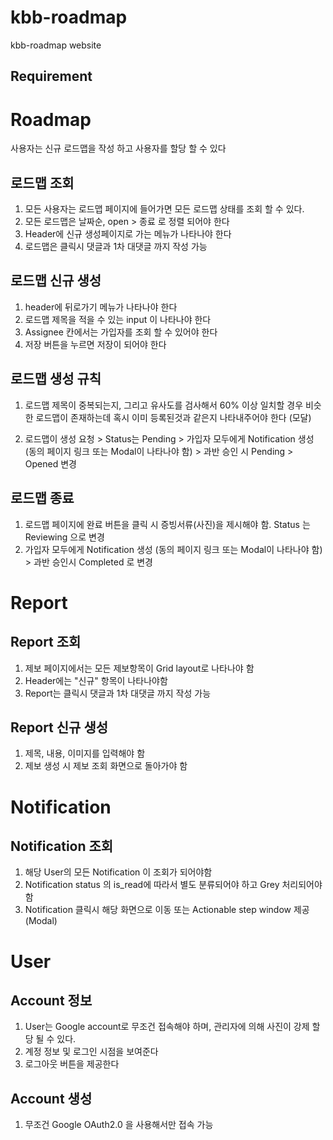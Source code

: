 # kbb-roadmap
kbb-roadmap website

## Requirement

# Roadmap

사용자는 신규 로드맵을 작성 하고 사용자를 할당 할 수 있다

## 로드맵 조회
1. 모든 사용자는 로드맵 페이지에 들어가면 모든 로드맵 상태를 조회 할 수 있다.
2. 모든 로드맵은 날짜순, open > 종료 로 정렬 되어야 한다
3. Header에 신규 생성페이지로 가는 메뉴가 나타나야 한다
4. 로드맵은 클릭시 댓글과 1차 대댓글 까지 작성 가능

## 로드맵 신규 생성
1. header에 뒤로가기 메뉴가 나타나야 한다
2. 로드맵 제목을 적을 수 있는 input 이 나타나야 한다
3. Assignee 칸에서는 가입자를 조회 할 수 있어야 한다
4. 저장 버튼을 누르면 저장이 되어야 한다


## 로드맵 생성 규칙
1. 로드맵 제목이 중복되는지, 그리고 유사도를 검사해서 60% 이상 일치할 경우 비슷한 로드맵이 존재하는데 혹시 이미 등록된것과 같은지 나타내주어야 한다 (모달)

2. 로드맵이 생성 요청 > Status는 Pending > 가입자 모두에게 Notification 생성 (동의 페이지 링크 또는 Modal이 나타나야 함) > 과반 승인 시 Pending > Opened 변경

## 로드맵 종료
1. 로드맵 페이지에 완료 버튼을 클릭 시 증빙서류(사진)을 제시해야 함. Status 는 Reviewing 으로 변경
2. 가입자 모두에게 Notification 생성 (동의 페이지 링크 또는 Modal이 나타나야 함) > 과반 승인시 Completed 로 변경



# Report

## Report 조회
1. 제보 페이지에서는 모든 제보항목이 Grid layout로 나타나야 함
2. Header에는 "신규" 항목이 나타나야함
3. Report는 클릭시 댓글과 1차 대댓글 까지 작성 가능

## Report 신규 생성
1. 제목, 내용, 이미지를 입력해야 함
2. 제보 생성 시 제보 조회 화면으로 돌아가야 함



# Notification

## Notification 조회

1. 해당 User의 모든 Notification 이 조회가 되어야함
2. Notification status 의 is_read에 따라서 별도 분류되어야 하고 Grey 처리되어야 함
3. Notification 클릭시 해당 화면으로 이동 또는 Actionable step window 제공 (Modal)



# User

## Account 정보
1. User는 Google account로 무조건 접속해야 하며, 관리자에 의해 사진이 강제 할당 될 수 있다.
2. 계정 정보 및 로그인 시점을 보여준다
3. 로그아웃 버튼을 제공한다

## Account 생성
1. 무조건 Google OAuth2.0 을 사용해서만 접속 가능

